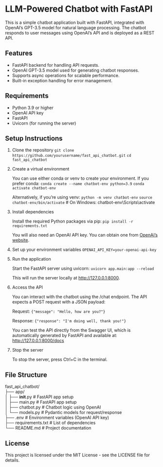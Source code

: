 # LLM-Powered Chatbot with FastAPI

This is a simple chatbot application built with FastAPI, integrated with OpenAI’s GPT-3.5 model for natural language processing. The chatbot responds to user messages using OpenAI’s API and is deployed as a REST API.

## Features

- FastAPI backend for handling API requests.
- OpenAI GPT-3.5 model used for generating chatbot responses.
- Supports async operations for scalable performance.
- Built-in exception handling for error management.

## Requirements

- Python 3.9 or higher
- OpenAI API key
- FastAPI
- Uvicorn (for running the server)

## Setup Instructions

1. Clone the repository
`git clone https://github.com/yourusername/fast_api_chatbot.git`
`cd fast_api_chatbot`

2. Create a virtual environment

    You can use either conda or venv to create your environment. If you prefer conda:
`conda create --name chatbot-env python=3.9`
`conda activate chatbot-env`

    Alternatively, if you’re using venv:
`python -m venv chatbot-env`
`source chatbot-env/bin/activate`  # On Windows: chatbot-env\Scripts\activate

3. Install dependencies

    Install the required Python packages via pip:
`pip install -r requirements.txt`

    You will also need an OpenAI API key. You can obtain one from [OpenAI’s website](https://beta.openai.com/signup/).

4. Set up your environment variables
`OPENAI_API_KEY=your-openai-api-key`

5. Run the application

    Start the FastAPI server using uvicorn:
`uvicorn app.main:app --reload`

    This will run the server locally at http://127.0.0.1:8000.

6. Access the API

    You can interact with the chatbot using the /chat endpoint. The API expects a POST request with a JSON payload:

    Request:
    `{"message": "Hello, how are you?"}`

    Response:
    `{"response": "I'm doing well, thank you!"}`

    You can test the API directly from the Swagger UI, which is automatically generated by FastAPI and available at:
http://127.0.0.1:8000/docs

7. Stop the server

    To stop the server, press Ctrl+C in the terminal.

## File Structure

fast_api_chatbot/<br>
├── app/<br>
│   ├── __init__.py        # FastAPI app setup<br>
│   ├── main.py            # FastAPI app setup<br>
│   ├── chatbot.py         # Chatbot logic using OpenAI<br>
│   └── models.py          # Pydantic models for request/response<br>
├── .env                   # Environment variables (OpenAI API key)<br>
├── requirements.txt       # List of dependencies<br>
└── README.md              # Project documentation

## License

This project is licensed under the MIT License - see the LICENSE file for details.